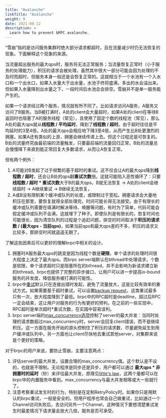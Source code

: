 ```yaml
---
title: "Avalanche"
linkTitle: "Avalanche"
weight: 9
date: 2021-08-12
description: >
  Learn how to prevent bRPC avalanche.
---
```

“雪崩”指的是访问服务集群时绝大部分请求都超时，且在流量减少时仍无法恢复的现象。下面解释这个现象的来源。

当流量超出服务的最大qps时，服务将无法正常服务；当流量恢复正常时（小于服务的处理能力），积压的请求会被处理，虽然其中很大一部分可能会因为处理的不及时而超时，但服务本身一般还是会恢复正常的。这就相当于一个水池有一个入水口和一个出水口，如果入水量大于出水量，水池子终将盛满，多出的水会溢出来。但如果入水量降到出水量之下，一段时间后水池总会排空。雪崩并不是单一服务能产生的。

如果一个请求经过两个服务，情况就有所不同了。比如请求访问A服务，A服务又访问了B服务。当B被打满时，A处的client会大量超时，如果A处的client在等待B返回时也阻塞了A的服务线程（常见），且使用了固定个数的线程池（常见），那么A处的最大qps就从**线程数 / 平均延时**，降到了**线程数 / 超时**。由于超时往往是平均延时的3至4倍，A处的最大qps会相应地下降3至4倍，从而产生比B处更激烈的拥塞。如果A还有类似的上游，拥塞会继续传递上去。但这个过程还是可恢复的。B处的流量终究由最前端的流量触发，只要最前端的流量回归正常，B处的流量总会慢慢降下来直到能正常回复大多数请求，从而让A恢复正常。

但有两个例外：

1. A可能对B发起了过于频繁的基于超时的重试。这不仅会让A的最大qps降到**线程数 / 超时**，还会让B处的qps翻**重试次数**倍。这就可能陷入恶性循环了：只要**线程数 / 超时 \* 重试次数**大于B的最大qps，B就无法恢复 -> A处的client会继续超时 -> A继续重试 -> B继续无法恢复。
2. A或B没有限制某个缓冲或队列的长度，或限制过于宽松。拥塞请求会大量地积压在那里，要恢复就得全部处理完，时间可能长得无法接受。由于有限长的缓冲或队列需要在填满时解决等待、唤醒等问题，有时为了简单，代码可能会假定缓冲或队列不会满，这就埋下了种子。即使队列是有限长的，恢复时间也可能很长，因为清空队列的过程是个追赶问题，排空的时间取决于**积压的请求数 / (最大qps - 当前qps)**，如果当前qps和最大qps差的不多，积压的请求又比较多，那排空时间就遥遥无期了。

了解这些因素后可以更好的理解brpc中相关的设计。

1. 拥塞时A服务最大qps的跳变是因为线程个数是**硬限**，单个请求的处理时间很大程度上决定了最大qps。而brpc server端默认在bthread中处理请求，个数是软限，单个请求超时只是阻塞所在的bthread，并不会影响为新请求建立新的bthread。brpc也提供了完整的异步接口，让用户可以进一步提高io-bound服务的并发度，降低服务被打满的可能性。
2. brpc中[重试](../../client/basics/#retry)默认只在连接出错时发起，避免了流量放大，这是比较有效率的重试方式。如果需要基于超时重试，可以设置[backup request](../../client/basics/#retry)，这类重试最多只有一次，放大程度降到了最低。brpc中的RPC超时是deadline，超过后RPC一定会结束，这让用户对服务的行为有更好的预判。在之前的一些实现中，RPC超时是单次超时*重试次数，在实践中容易误判。
3. brpc server端的[max_concurrency选项](../basics/#limit-concurrency)控制了server的最大并发：当同时处理的请求数超过max_concurrency时，server会回复client错误，而不是继续积压。这一方面在服务开始的源头控制住了积压的请求数，尽量避免延生到用户缓冲或队列中，另一方面也让client尽快地去重试其他server，对集群来说是个更好的策略。

对于brpc的用户来说，要防止雪崩，主要注意两点：

1. 评估server的最大并发，设置合理的max_concurrency值。这个默认是不设的，也就是不限制。无论程序是同步还是异步，用户都可以通过 **最大qps \* 非拥塞时的延时**（秒）来评估最大并发，原理见[little's law](https://en.wikipedia.org/wiki/Little%27s_law)，这两个量都可以在brpc中的内置服务中看到。max_concurrency与最大并发相等或大一些就行了。
2. 注意考察重试发生时的行为，特别是在定制RetryPolicy时。如果你只是用默认的brpc重试，一般是安全的。但用户程序也常会自己做重试，比如通过一个Channel访问失败后，去访问另外一个Channel，这种情况下要想清楚重试发生时最差情况下请求量会放大几倍，服务是否可承受。